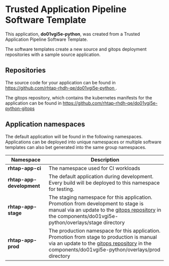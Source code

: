 # Trusted Application Pipeline Software Template

This application, **do01vgi5e-python**, was created from a Trusted Application Pipeline Software Template.

The software templates create a new source and gitops deployment repositories with a sample source application. 

## Repositories

The source code for your application can be found in [https://github.com/rhtap-rhdh-qe/do01vgi5e-python ](https://github.com/rhtap-rhdh-qe/do01vgi5e-python ).
 
The gitops repository, which contains the kubernetes manifests for the application can be found in 
[https://github.com/rhtap-rhdh-qe/do01vgi5e-python-gitops ](https://github.com/rhtap-rhdh-qe/do01vgi5e-python-gitops ) 

## Application namespaces 

The default application will be found in the following namespaces. Applications can be deployed into unique namespaces or multiple software templates can also bet generated into the same group namespaces.  

|  Namespace   |  Description   |  
| -------- | -------- |
| **rhtap-app-ci** | The namespace used for CI workloads |
| **rhtap-app-development** | The default application during development. Every build will be deployed to this namespace for testing. |
| **rhtap-app-stage** | The staging namespace for this application. Promotion from development to stage is manual via an update to the [gitops repository](https://github.com/rhtap-rhdh-qe/do01vgi5e-python-gitops ) in the components/do01vgi5e-python/overlays/stage directory |
| **rhtap-app-prod** | The production namespace for this application. Promotion from stage to production is manual via an update to the [gitops repository](https://github.com/rhtap-rhdh-qe/do01vgi5e-python-gitops ) in the components/do01vgi5e-python/overlays/prod directory |